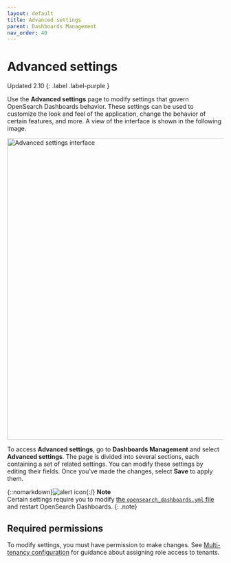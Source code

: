 ```yaml
---
layout: default
title: Advanced settings
parent: Dashboards Management
nav_order: 40
---
```


# Advanced settings
Updated 2.10
{: .label .label-purple }

Use the **Advanced settings** page to modify settings that govern OpenSearch Dashboards behavior. These settings can be used to customize the look and feel of the application, change the behavior of certain features, and more. A view of the interface is shown in the following image.

<img src="{{site.url}}{{site.baseurl}}/images/dashboards/advanced-settings-ui.png" alt="Advanced settings interface" width="700"/>

To access **Advanced settings**, go to **Dashboards Management** and select **Advanced settings**. The page is divided into several sections, each containing a set of related settings. You can modify these settings by editing their fields. Once you've made the changes, select **Save** to apply them.  

{::nomarkdown}<img src="{{site.url}}{{site.baseurl}}/images/icons/alert-icon.png" class="inline-icon" alt="alert icon"/>{:/} **Note**<br>Certain settings require you to modify [the `opensearch_dashboards.yml` file](https://github.com/opensearch-project/OpenSearch-Dashboards/blob/main/config/opensearch_dashboards.yml) and restart OpenSearch Dashboards.
{: .note}

## Required permissions

To modify settings, you must have permission to make changes. See [Multi-tenancy configuration](https://opensearch.org/docs/latest/security/multi-tenancy/multi-tenancy-config/#give-roles-access-to-tenants) for guidance about assigning role access to tenants.

